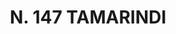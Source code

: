 ---
title: "N. 147 TAMARINDI"
plant-name: "N. 147"
plant-number: "147"
plant-xml: "/assets/xml/plant147.xml"
plant-img1: "/assets/img/plant147_verso.jpg"
plant-img2: "/assets/img/plant147.jpg"
plant-title: "N. 147 TAMARINDI"
plant-taxon-link: ""
plant-taxon-link: ""
layout: single-xml
---